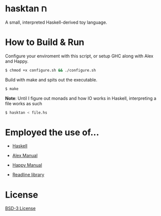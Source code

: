 # hasktan ח

A small, interpreted Haskell-derived toy language.

# How to Build & Run

Configure your enviroment with this script, or setup GHC along with Alex and Happy.
```bash
$ chmod +x configure.sh && ./configure.sh
```

Build with make and spits out the executable.
```bash
$ make
```

**Note**: Until I figure out monads and how IO works in Haskell, interpreting a file works as such
```bash
$ hasktan < file.hs
```

# Employed the use of...
+ [Haskell](https://www.haskell.org/)
+ [Alex Manual](https://haskell-alex.readthedocs.io/en/latest/introduction.html)
+ [Happy Manual](https://haskell-happy.readthedocs.io/en/latest/using.html)

+ [Readline library](https://hackage.haskell.org/package/readline-1.0.3.0/docs/System-Console-Readline.html)

# License
[BSD-3 License](LICENSE)
